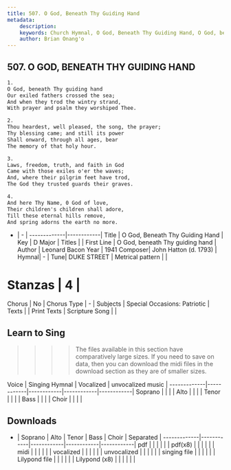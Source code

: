 ```yaml
---
title: 507. O God, Beneath Thy Guiding Hand
metadata:
    description: 
    keywords: Church Hymnal, O God, Beneath Thy Guiding Hand, O God, beneath Thy guiding hand, 
    author: Brian Onang'o
---
```



## 507. O GOD, BENEATH THY GUIDING HAND

```txt
1.
O God, beneath Thy guiding hand 
Our exiled fathers crossed the sea; 
And when they trod the wintry strand, 
With prayer and psalm they worshiped Thee. 

2.
Thou heardest, well pleased, the song, the prayer; 
Thy blessing came; and still its power 
Shall onward, through all ages, bear 
The memory of that holy hour. 

3.
Laws, freedom, truth, and faith in God 
Came with those exiles o'er the waves; 
And, where their pilgrim feet have trod, 
The God they trusted guards their graves. 

4.
And here Thy Name, 0 God of love, 
Their children's children shall adore, 
Till these eternal hills remove, 
And spring adorns the earth no more.
```

- |   -  |
-------------|------------|
Title | O God, Beneath Thy Guiding Hand |
Key | D Major |
Titles |  |
First Line | O God, beneath Thy guiding hand |
Author | Leonard Bacon
Year | 1941
Composer| John Hatton (d. 1793) |
Hymnal|  - |
Tune| DUKE STREET |
Metrical pattern | |
# Stanzas | 4 |
Chorus | No |
Chorus Type | - |
Subjects | Special Occasions: Patriotic |
Texts |  |
Print Texts | 
Scripture Song |  |
  
## Learn to Sing

>>>> The files available in this section have comparatively large sizes. If you need to save on data, then you can download the midi files in the download section as they are of smaller sizes.

Voice |  Singing Hymnal | Vocalized | unvocalized music |
-------------|------------|------------|------------|------------|
Soprano | | | |
Alto | | | |
Tenor | | | |
Bass | | | |
Choir | | | |

## Downloads

- |  Soprano | Alto | Tenor | Bass | Choir | Separated |
-------------|------------|------------|------------|------------|
pdf | | | | | |
pdf(x8) | | | | | |
midi | | | | | |
vocalized | | | | | |
unvocalized | | | | | |
singing file | | | | | |
Lilypond file | | | | | |
Lilypond (x8) | | | | | |
  